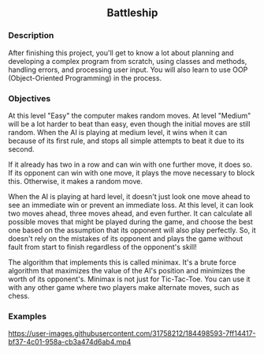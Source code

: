<h2 align="center">
  Battleship
</h2>

<h3 align="left">
  Description
</h3>

After finishing this project, you'll get to know a lot about planning and developing a complex program from scratch, using classes and methods, handling errors, and processing user input. You will also learn to use OOP (Object-Oriented Programming) in the process.

<h3 align="left">
Objectives
</h3>

At this level "Easy" the computer makes random moves. At level "Medium" will be a lot harder to beat than easy, even though the initial moves are still random. When the AI is playing at medium level, it wins when it can because of its first rule, and stops all simple attempts to beat it due to its second.

If it already has two in a row and can win with one further move, it does so.
If its opponent can win with one move, it plays the move necessary to block this.
Otherwise, it makes a random move.

When the AI is playing at hard level, it doesn't just look one move ahead to see an immediate win or prevent an immediate loss. At this level, it can look two moves ahead, three moves ahead, and even further. It can calculate all possible moves that might be played during the game, and choose the best one based on the assumption that its opponent will also play perfectly. So, it doesn't rely on the mistakes of its opponent and plays the game without fault from start to finish regardless of the opponent's skill!

The algorithm that implements this is called minimax. It's a brute force algorithm that maximizes the value of the AI's position and minimizes the worth of its opponent's. Minimax is not just for Tic-Tac-Toe. You can use it with any other game where two players make alternate moves, such as chess.

<h3 align="left">
Examples
</h3>

https://user-images.githubusercontent.com/31758212/184498593-7ff14417-bf37-4c01-958a-cb3a474d6ab4.mp4

